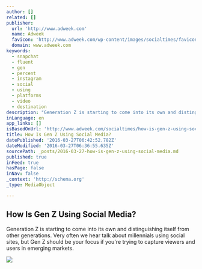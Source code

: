```yaml
---
author: []
related: []
publisher:
  url: 'http://www.adweek.com'
  name: Adweek
  favicon: 'http://www.adweek.com/wp-content/images/socialtimes/favicon-32x32.png'
  domain: www.adweek.com
keywords:
  - snapchat
  - fluent
  - gen
  - percent
  - instagram
  - social
  - using
  - platforms
  - video
  - destination
description: "Generation Z is starting to come into its own and distinguishing itself from other generations. Very often we hear talk about millennials using social sites, but Gen Z should be your focus if you're trying to capture viewers and users in emerging markets."
inLanguage: en
app_links: []
isBasedOnUrl: 'http://www.adweek.com/socialtimes/how-is-gen-z-using-social-media/636574'
title: How Is Gen Z Using Social Media?
datePublished: '2016-03-27T06:42:52.782Z'
dateModified: '2016-03-27T06:36:55.635Z'
sourcePath: _posts/2016-03-27-how-is-gen-z-using-social-media.md
published: true
inFeed: true
hasPage: false
inNav: false
_context: 'http://schema.org'
_type: MediaObject

---
```

<article style=""><h1>How Is Gen Z Using Social Media?</h1><p>Generation Z is starting to come into its own and distinguishing itself from other generations. Very often we hear talk about millennials using social sites, but Gen Z should be your focus if you're trying to capture viewers and users in emerging markets.</p><img src="http://www.adweek.com/socialtimes/wp-content/uploads/sites/2/2016/03/Fluent-Social-Media-Infographic2c-final-3-23-16.jpg" /></article>